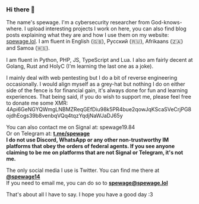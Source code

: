 ### Hi there 👋

The name's spewage. I'm a cybersecurity researcher from God-knows-where. I upload interesting projects I work on here, you can also find blog posts explaining what they are and how I use them on my website: <a href="https://spewage.lol">spewage.lol</a>. I am fluent in English (🇬🇧), Русский (🇷🇺), Afrikaans (🇿🇦) and Samoa (🇼🇸). 

I am fluent in Python, PHP, JS, TypeScript and Lua. I also am fairly decent at Golang, Rust and HolyC (I'm learning the last one as a joke).

I mainly deal with web pentesting but I do a bit of reverse engineering occasionally. I would align myself as a grey-hat but nothing I do on either side of the fence is for financial gain, it's always done for fun and learning experiences. That being said, if you do wish to support me, please feel free to donate me some XMR: 4Api6GeNGYQWmgLNBMZReqGEfDiu98k5PR4bue2qowJqKScaSVeCrjPG8ojdhEogs39b8venbqVQq4tqzYqdjNaWJaDJ65y

You can also contact me on Signal at: spewage19.84
<br>
Or on Telegram at: <b><a href="https://t.me/spewage">t.me/spewage</a></b>
<br>
<b>I do not use Discord, WhatsApp or any other non-trustworthy IM platforms that obey the orders of federal agents. If you see anyone claiming to be me on platforms that are not Signal or Telegram, it's not me.</b>

The only social media I use is Twitter. You can find me there at <b><a href="https://twitter.com/spewage14">@spewage14</a></b>
<br>
If you need to email me, you can do so to <b><a href="mailto:spewage@spewage.lol">spewage@spewage.lol</a></b>

That's about all I have to say. I hope you have a good day :3 
